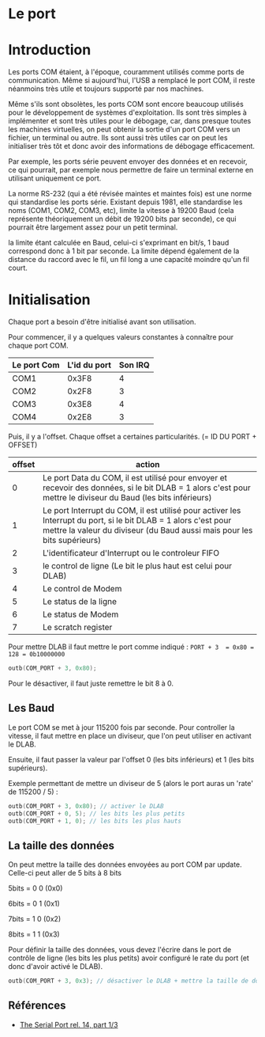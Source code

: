 # Le port

# Introduction

Les ports COM étaient, à l'époque, couramment utilisés comme ports de communication.
Même si aujourd'hui, l'USB a remplacé le port COM, il reste néanmoins très utile et toujours supporté par nos machines.

Même s'ils sont obsolètes, les ports COM sont encore beaucoup utilisés pour le développement de systèmes d'exploitation.
Ils sont très simples à implémenter et sont très utiles pour le débogage, car, dans presque toutes les machines virtuelles, on peut obtenir la sortie d'un port COM vers un fichier, un terminal ou autre.
Ils sont aussi très utiles car on peut les initialiser très tôt et donc avoir des informations de débogage efficacement.

Par exemple, les ports série peuvent envoyer des données et en recevoir, ce qui pourrait, par exemple nous permettre de faire un terminal externe en utilisant uniquement ce port. 

La norme RS-232 (qui a été révisée maintes et maintes fois) est une norme qui standardise les ports série.
Existant depuis 1981, elle standardise les noms (COM1, COM2, COM3, etc), limite la vitesse à 19200 Baud (cela représente théoriquement un débit de 19200 bits par seconde), ce qui pourrait être largement assez pour un petit terminal.

la limite étant calculée en Baud, celui-ci s'exprimant en bit/s, 1 baud correspond donc à 1 bit par seconde.
La limite dépend également de la distance du raccord avec le fil, un fil long a une capacité moindre qu'un fil court.

# Initialisation

Chaque port a besoin d'être initialisé avant son utilisation.

Pour commencer, il y a quelques valeurs constantes à connaître pour chaque port COM.

| Le port Com | L'id du port | Son IRQ |
| ----------- | ------------ | ------- |
| COM1        | 0x3F8        | 4       |
| COM2        | 0x2F8        | 3       |
| COM3        | 0x3E8        | 4       |
| COM4        | 0x2E8        | 3       |

Puis, il y a l'offset.
Chaque offset a certaines particularités.
(= ID DU PORT + OFFSET)

| offset | action                                                                                                                                                                                      |
| ------ | ------------------------------------------------------------------------------------------------------------------------------------------------------------------------------------------- |
| 0      | Le port Data du COM, il est utilisé pour envoyer et recevoir des données, si le bit DLAB = 1 alors c'est pour mettre le diviseur du Baud (les bits inférieurs)                              |
| 1      | Le port Interrupt du COM, il est utilisé pour activer les Interrupt du port, si le bit DLAB = 1 alors c'est pour mettre la valeur du diviseur (du Baud aussi mais pour les bits supérieurs) |
| 2      | L'identificateur d'Interrupt ou le controleur FIFO                                                                                                                                          |
| 3      | le control de ligne (Le bit le plus haut est celui pour DLAB)                                                                                                                               |
| 4      | Le control de Modem                                                                                                                                                                         |
| 5      | Le status de la ligne                                                                                                                                                                       |
| 6      | Le status de Modem                                                                                                                                                                          |
| 7      | Le scratch register                                                                                                                                                                         |

Pour mettre DLAB il faut mettre le port comme indiqué :
`PORT + 3  = 0x80 = 128 = 0b10000000`

```c
outb(COM_PORT + 3, 0x80);
```

Pour le désactiver, il faut juste remettre le bit 8 à 0.

## Les Baud

Le port COM se met à jour 115200 fois par seconde.
Pour controller la vitesse, il faut mettre en place un diviseur, que l'on peut utiliser en activant le DLAB.

Ensuite, il faut passer la valeur par l'offset 0 (les bits inférieurs) et 1 (les bits supérieurs).

Exemple permettant de mettre un diviseur de 5 (alors le port auras un 'rate' de 115200 / 5) :

```c
outb(COM_PORT + 3, 0x80); // activer le DLAB
outb(COM_PORT + 0, 5); // les bits les plus petits
outb(COM_PORT + 1, 0); // les bits les plus hauts
```

## La taille des données

On peut mettre la taille des données envoyées au port COM par update.
Celle-ci peut aller de 5 bits à 8 bits

5bits = 0 0 (0x0)

6bits = 0 1 (0x1)

7bits = 1 0 (0x2)

8bits = 1 1 (0x3)

Pour définir la taille des données, vous devez l'écrire dans le port de contrôle de ligne (les bits les plus petits) avoir configuré le rate du port (et donc d'avoir activé le DLAB).

```c
outb(COM_PORT + 3, 0x3); // désactiver le DLAB + mettre la taille de donnée à 8 donc un char/unsigned char en c++
```

## Références 

- [The Serial Port rel. 14, part 1/3](https://www.sci.muni.cz/docs/pc/serport.txt)
